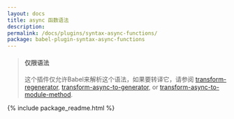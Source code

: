 ```yaml
---
layout: docs
title: async 函数语法
description:
permalink: /docs/plugins/syntax-async-functions/
package: babel-plugin-syntax-async-functions
---
```


<blockquote class="babel-callout babel-callout-info">
  <h4>仅限语法</h4>
  <p>
    这个插件仅允许Babel来解析这个语法，如果要转译它，请参阅 <a href="/docs/plugins/transform-regenerator">transform-regenerator</a>, <a href="/docs/plugins/transform-async-to-generator">transform-async-to-generator</a>, or <a href="/docs/plugins/transform-async-to-module-method">transform-async-to-module-method</a>.
  </p>
</blockquote>

{% include package_readme.html %}
